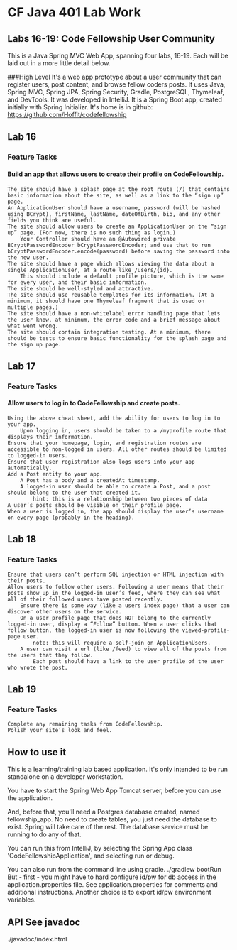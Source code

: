 # CF Java 401 Lab Work
## Labs 16-19: Code Fellowship User Community
This is a Java Spring MVC Web App, spanning four labs, 16-19. Each will be laid out in a more little detail below.

###High Level
It's a web app prototype about a user community that can register users, post content, and browse fellow coders posts.
It uses Java, Spring MVC, Spring JPA, Spring Security, Gradle, PostgreSQL, Thymeleaf, and DevTools.
It was developed in IntelliJ. It is a Spring Boot app, created initially with Spring Initializr.
It's home is in github: https://github.com/Hoffit/codefellowship

## Lab 16
### Feature Tasks
#### Build an app that allows users to create their profile on CodeFellowship.
    The site should have a splash page at the root route (/) that contains basic information about the site, as well as a link to the “sign up” page.
    An ApplicationUser should have a username, password (will be hashed using BCrypt), firstName, lastName, dateOfBirth, bio, and any other fields you think are useful.
    The site should allow users to create an ApplicationUser on the “sign up” page. (For now, there is no such thing as login.)
        Your Controller should have an @Autowired private BCryptPasswordEncoder bCryptPasswordEncoder; and use that to run bCryptPasswordEncoder.encode(password) before saving the password into the new user.
    The site should have a page which allows viewing the data about a single ApplicationUser, at a route like /users/{id}.
        This should include a default profile picture, which is the same for every user, and their basic information.
    The site should be well-styled and attractive.
    The site should use reusable templates for its information. (At a minimum, it should have one Thymeleaf fragment that is used on multiple pages.)
    The site should have a non-whitelabel error handling page that lets the user know, at minimum, the error code and a brief message about what went wrong.
    The site should contain integration testing. At a minimum, there should be tests to ensure basic functionality for the splash page and the sign up page.

## Lab 17
### Feature Tasks
#### Allow users to log in to CodeFellowship and create posts.
    Using the above cheat sheet, add the ability for users to log in to your app.
        Upon logging in, users should be taken to a /myprofile route that displays their information.
    Ensure that your homepage, login, and registration routes are accessible to non-logged in users. All other routes should be limited to logged-in users.
    Ensure that user registration also logs users into your app automatically.
    Add a Post entity to your app.
        A Post has a body and a createdAt timestamp.
        A logged-in user should be able to create a Post, and a post should belong to the user that created it.
            hint: this is a relationship between two pieces of data
    A user’s posts should be visible on their profile page.
    When a user is logged in, the app should display the user’s username on every page (probably in the heading).

## Lab 18
### Feature Tasks
    Ensure that users can’t perform SQL injection or HTML injection with their posts.
    Allow users to follow other users. Following a user means that their posts show up in the logged-in user’s feed, where they can see what all of their followed users have posted recently.
        Ensure there is some way (like a users index page) that a user can discover other users on the service.
        On a user profile page that does NOT belong to the currently logged-in user, display a “Follow” button. When a user clicks that follow button, the logged-in user is now following the viewed-profile-page user.
            note: this will require a self-join on ApplicationUsers.
        A user can visit a url (like /feed) to view all of the posts from the users that they follow.
            Each post should have a link to the user profile of the user who wrote the post.


## Lab 19
### Feature Tasks
    Complete any remaining tasks from CodeFellowship.
    Polish your site’s look and feel.


## How to use it
This is a learning/training lab based application. It's only intended to be run standalone on a developer workstation.

You have to start the Spring Web App Tomcat server, before you can use the application.

And, before that, you'll need a Postgres database created, named fellowship_app. No need to create tables, you just need
the database to exist. Spring will take care of the rest. The database service must be running to do any of that.

You can run this from IntelliJ, by selecting the Spring App class 'CodeFellowshipApplication', and selecting run or debug.

You can also run from the command line using gradle.
./gradlew bootRun
But - first - you might have to hard configure id/pw for db access in the application.properties file.
See application.properties for comments and additional instructions.
Another choice is to export id/pw environment variables.

## API See javadoc
./javadoc/index.html
